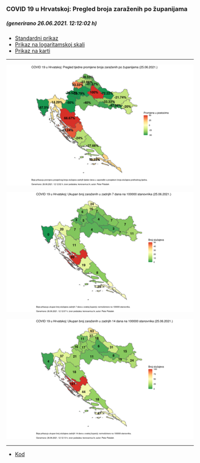 ### COVID 19 u Hrvatskoj: Pregled broja zaraženih po županijama

##### (generirano 26.06.2021. 12:12:02 h)

- [Standardni prikaz](html/index.html)
- [Prikaz na logaritamskoj skali](html/index_log.html)
- [Prikaz na karti](html/index_map.html)

-----

![](img/2021_06_25_map.png)

![](img/2021_06_25_map_7_day_per_100k.png)

![](img/2021_06_25_map_14_day_per_100k.png)

-----

- [Kod](https://github.com/ppalasek/covid_plots_croatia)


